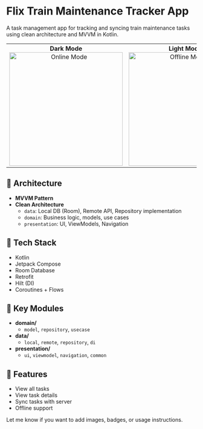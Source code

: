 # Flix Train Maintenance Tracker App

A task management app for tracking and syncing train maintenance tasks using clean architecture and MVVM in Kotlin.

<table align="center">
  <tr>
    <td align="center">
      <div><strong>Dark Mode</strong></div>
      <img src="![](/Users/fahad/AndroidStudioProjects/FlixTrainMaintainanceTrackerApp/OnlineMode.png)" width="300" alt="Online Mode" />
    </td>
    <td align="center">
      <div><strong>Light Mode</strong></div>
      <img src="![](/Users/fahad/AndroidStudioProjects/FlixTrainMaintainanceTrackerApp/OfflineMode.png)" width="300" alt="Offline Mode" />
    </td>
  </tr>
</table>

## 🧱 Architecture

- **MVVM Pattern**
- **Clean Architecture**
    - `data`: Local DB (Room), Remote API, Repository implementation
    - `domain`: Business logic, models, use cases
    - `presentation`: UI, ViewModels, Navigation

## 🔧 Tech Stack

- Kotlin
- Jetpack Compose
- Room Database
- Retrofit
- Hilt (DI)
- Coroutines + Flows

## 📁 Key Modules

- **domain/**
    - `model`, `repository`, `usecase`
- **data/**
    - `local`, `remote`, `repository`, `di`
- **presentation/**
    - `ui`, `viewmodel`, `navigation`, `common`

## 🚀 Features

- View all tasks
- View task details
- Sync tasks with server
- Offline support

Let me know if you want to add images, badges, or usage instructions.